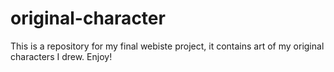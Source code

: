 # original-character

This is a repository for my final webiste project, it contains art of my original characters I drew. Enjoy!
